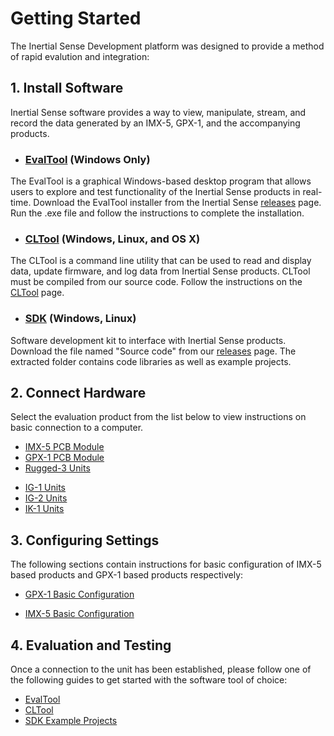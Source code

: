 # Getting Started

The Inertial Sense Development platform was designed to provide a method of rapid evalution and integration:

## 1. Install Software

Inertial Sense software provides a way to view, manipulate, stream, and record the data generated by an IMX-5, GPX-1, and the accompanying products.

- ### [EvalTool](../user-manual/software/evaltool.md) (Windows Only)
The EvalTool is a graphical Windows-based desktop program that allows users to explore and test functionality of the Inertial Sense products in real-time.
Download the EvalTool installer from the Inertial Sense [releases](https://github.com/inertialsense/InertialSenseSDK/releases) page. Run the .exe file and follow the instructions to complete the installation.

- ### [CLTool](../user-manual/software/cltool.md) (Windows, Linux, and OS X)
The CLTool is a command line utility that can be used to read and display data, update firmware, and log data from Inertial Sense products.
CLTool must be compiled from our source code. Follow the instructions on the [CLTool](../user-manual/software/cltool.md) page.

- ### [SDK](../user-manual/software/SDK.md) (Windows, Linux)
Software development kit to interface with Inertial Sense products.
Download the file named "Source code" from our [releases](https://github.com/inertialsense/InertialSenseSDK/releases) page. The extracted folder contains code libraries as well as example projects.

## 2. Connect Hardware
Select the evaluation product from the list below to view instructions on basic connection to a computer.

- [IMX-5 PCB Module](../user-manual/hardware/module_imx5.md)
- [GPX-1 PCB Module](../user-manual/hardware/module_gpx1.md)
- [Rugged-3 Units](../user-manual/hardware/rugged3.md)
<!-- - [Rugged-2 Units](../user-manual/hardware/rugged2.md) -->
- [IG-1 Units](../user-manual/hardware/IG1.md)
- [IG-2 Units](../user-manual/hardware/IG2.md)
- [IK-1 Units](../user-manual/hardware/IK1.md)

## 3. Configuring Settings

The following sections contain instructions for basic configuration of IMX-5 based products and GPX-1 based products respectively:

- [GPX-1 Basic Configuration](GPX-1.md)

- [IMX-5 Basic Configuration](GIMX-5.md)

## 4. Evaluation and Testing

Once a connection to the unit has been established, please follow one of the following guides to get started with the software tool of choice:

- [EvalTool](../user-manual/software/evaltool.md)
- [CLTool](../user-manual/software/cltool.md)
- [SDK Example Projects](../user-manual/software/SDK.md)

